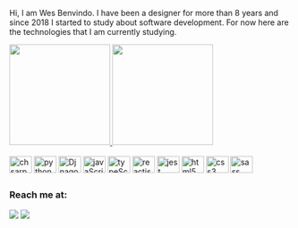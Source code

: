 Hi, I am Wes Benvindo.
I have been a designer for more than 8 years and since 2018 I started to study about software development.
For now here are the technologies that I am currently studying.

<div>
<a href="https://github.com/wesAlves">
<img height="180em" src="https://github-readme-stats.vercel.app/api?username=wesAlves&show_icons=true&theme=vue-dark" />
<img height="180em" src="https://github-readme-stats.vercel.app/api/top-langs/?username=wesAlves&layout=compact&theme=vue-dark" /></a>
</div>

<br>

<div style="display:inline_block">
<img alt="chsarp logo" align="center" height="30" width="40" src="https://cdn.jsdelivr.net/gh/devicons/devicon/icons/csharp/csharp-plain.svg" />
<img alt="python logo" align="center" height="30" width="40" src="https://cdn.jsdelivr.net/gh/devicons/devicon/icons/python/python-plain.svg" />
<img alt="Djnago logo" align="center" height="30" width="40" src="https://cdn.jsdelivr.net/gh/devicons/devicon/icons/django/django-plain.svg" />
<img alt="javaScript logo" align="center" height="30" width="40" src="https://cdn.jsdelivr.net/gh/devicons/devicon/icons/javascript/javascript-plain.svg" />
<img alt="typeScript logo" align="center" height="30" width="40" src="https://cdn.jsdelivr.net/gh/devicons/devicon/icons/typescript/typescript-plain.svg" />
<img alt="reactjs logo" align="center" height="30" width="40" src="https://cdn.jsdelivr.net/gh/devicons/devicon/icons/react/react-original.svg" />
<img  alt="jest logo" align="center" height="30" width="40"  src="https://cdn.jsdelivr.net/gh/devicons/devicon/icons/jest/jest-plain.svg" />
<img alt="html5 logo" align="center" height="30" width="40" src="https://cdn.jsdelivr.net/gh/devicons/devicon/icons/html5/html5-plain.svg" />
<img alt="css3 logo" align="center" height="30" width="40" src="https://cdn.jsdelivr.net/gh/devicons/devicon/icons/css3/css3-plain.svg" />
<img alt="sass logo" align="center" height="30" width="40" src="https://cdn.jsdelivr.net/gh/devicons/devicon/icons/sass/sass-original.svg" />

</div>

## 
### Reach me at:
<a target="_blank" href="www.linkedin.com/in/wes-benvindo-6b11216b"><img src="https://img.shields.io/badge/LinkedIn-0077B5?style=for-the-badge&logo=linkedin&logoColor=white" /></a>
<a target="_blank" href="mailto:wal2.designer@gmail.com"><img src="https://img.shields.io/badge/Gmail-D14836?style=for-the-badge&logo=gmail&logoColor=white" /></a>

